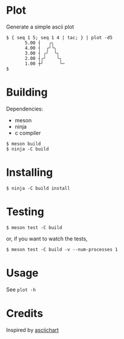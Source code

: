 # Plot

Generate a simple ascii plot

```
$ { seq 1 5; seq 1 4 | tac; } | plot -d5
       5.00 ┤   ╭╮
       4.00 ┤  ╭╯╰╮
       3.00 ┤ ╭╯  ╰╮
       2.00 ┤╭╯    ╰╮
       1.00 ┼╯      ╰─
$
```

# Building

Dependencies:

+ meson
+ ninja
+ c compiler

```
$ meson build
$ ninja -C build
```

# Installing

```
$ ninja -C build install
```

# Testing

```
$ meson test -C build
```

or, if you want to watch the tests,

```
$ meson test -C build -v --num-processes 1
```

# Usage

See `plot -h`

# Credits

Inspired by [asciichart](https://github.com/kroitor/asciichart)
